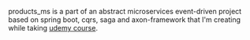 products_ms is a part of an abstract microservices event-driven project based on spring boot, cqrs, saga and
axon-framework that I'm creating while taking [udemy course](https://www.udemy.com/course/spring-boot-microservices-cqrs-saga-axon-framework).
